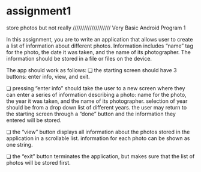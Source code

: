 # assignment1
store photos but not really
////////////////////
Very Basic Android Program 1

In this assignment, you are to write an application that allows user to create a list of information
about different photos. Information includes “name” tag for the photo, the date it was taken, and
the name of its photographer. The information should be stored in a file or files on the device.

The app should work as follows:
❏ the starting screen should have 3 buttons: enter info, view, and exit.

❏ pressing “enter info” should take the user to a new screen where they can enter a series
of information describing a photo: name for the photo, the year it was taken, and the
name of its photographer. selection of year should be from a drop down list of different
years. the user may return to the starting screen through a “done” button and the
information they entered will be stored.

❏ the “view” button displays all information about the photos stored in the application in a
scrollable list. information for each photo can be shown as one string.

❏ the “exit” button terminates the application, but makes sure that the list of photos will
be stored first.
